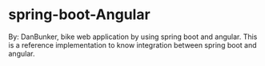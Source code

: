 # spring-boot-Angular
By: DanBunker, bike web application by using spring boot and angular. This is a reference implementation to know integration between spring boot and angular.
